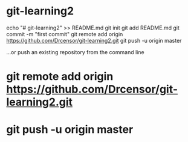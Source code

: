 # git-learning2

echo "# git-learning2" >> README.md
git init
git add README.md
git commit -m "first commit"
git remote add origin https://github.com/Drcensor/git-learning2.git
git push -u origin master

…or push an existing repository from the command line

# git remote add origin https://github.com/Drcensor/git-learning2.git


# git push -u origin master
